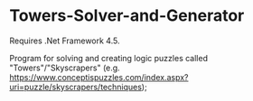 # Towers-Solver-and-Generator

Requires .Net Framework 4.5.

Program for solving and creating logic puzzles called "Towers"/"Skyscrapers" (e.g. https://www.conceptispuzzles.com/index.aspx?uri=puzzle/skyscrapers/techniques);

